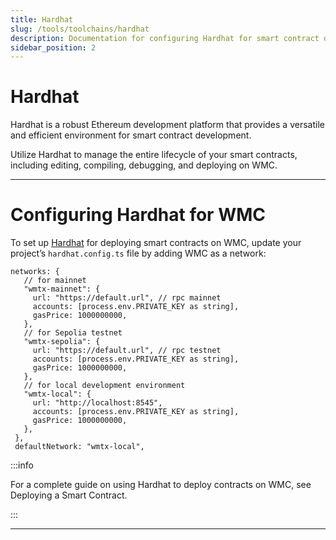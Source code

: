 ```yaml
---
title: Hardhat
slug: /tools/toolchains/hardhat
description: Documentation for configuring Hardhat for smart contract development on WMC, including setup instructions for mainnet, testnet, and local development environments.
sidebar_position: 2
---
```


# Hardhat

Hardhat is a robust Ethereum development platform that provides a versatile and efficient environment for smart contract development.

Utilize Hardhat to manage the entire lifecycle of your smart contracts, including editing, compiling, debugging, and deploying on WMC.

---

# Configuring Hardhat for WMC

To set up [Hardhat](https://hardhat.org/) for deploying smart contracts on WMC, update your project’s `hardhat.config.ts` file by adding WMC as a network:

```tsx
networks: {
   // for mainnet
   "wmtx-mainnet": {
     url: "https://default.url", // rpc mainnet
     accounts: [process.env.PRIVATE_KEY as string],
     gasPrice: 1000000000,
   },
   // for Sepolia testnet
   "wmtx-sepolia": {
     url: "https://default.url", // rpc testnet
     accounts: [process.env.PRIVATE_KEY as string],
     gasPrice: 1000000000,
   },
   // for local development environment
   "wmtx-local": {
     url: "http://localhost:8545",
     accounts: [process.env.PRIVATE_KEY as string],
     gasPrice: 1000000000,
   },
 },
 defaultNetwork: "wmtx-local",
```

:::info

For a complete guide on using Hardhat to deploy contracts on WMC, see Deploying a Smart Contract.

:::

---
